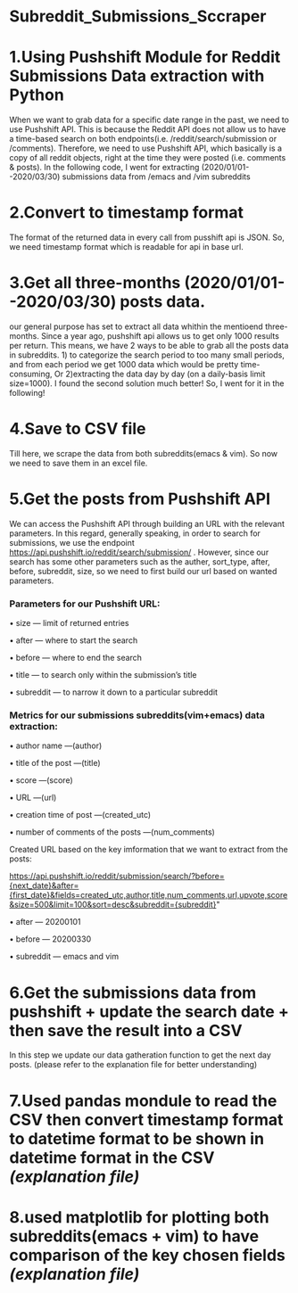 # Subreddit_Submissions_Sccraper
# 1.Using Pushshift Module for Reddit Submissions Data extraction with Python
When we want to grab data for a specific date range in the past, we need to use Pushshift API. This is because the Reddit API does not allow us to have a time-based search on both endpoints(i.e. /reddit/search/submission or /comments). Therefore, we need to use Pushshift API, which basically is a copy of all reddit objects, right at the time they were posted (i.e. comments & posts). In the following code, I went for extracting (2020/01/01--2020/03/30) submissions data from /emacs and /vim subreddits
# 2.Convert to timestamp format
The format of the returned data in every call from pusshift api is JSON. So, we need timestamp format which is readable for api in base url.
# 3.Get all three-months (2020/01/01--2020/03/30) posts data.
our general purpose has set to extract all data whithin the mentioend three-months. Since a year ago, pushshift api allows us to get only 1000 results per return. This means, we have 2 ways to be able to grab all the posts data in subreddits. 1) to categorize the search period to too many small periods, and from each period we get 1000 data which would be pretty time-consuming, Or 2)extracting the data day by day (on a daily-basis limit size=1000). I found the second solution much better! So, I went for it in the following!
# 4.Save to CSV file
Till here, we scrape the data from both subreddits(emacs & vim). So now we need to save them in an excel file.
# 5.Get the posts from Pushshift API
We can access the Pushshift API through building an URL with the relevant parameters. In this regard, generally speaking, in order to search for submissions, we use the endpoint https://api.pushshift.io/reddit/search/submission/ . However, since our search has some other parameters such as the auther, sort_type, after, before, subreddit, size, so we need to first build our url based on wanted parameters.
### Parameters for our Pushshift URL:

• size — limit of returned entries

• after — where to start the search

• before — where to end the search

• title — to search only within the submission’s title

• subreddit — to narrow it down to a particular subreddit

### Metrics for our submissions subreddits(vim+emacs) data extraction:
• author name —(author)

• title of the post —(title)

• score —(score)

• URL —(url)

• creation time of post —(created_utc)

• number of comments of the posts —(num_comments)

Created URL based on the key imformation that we want to extract from the posts:  

https://api.pushshift.io/reddit/submission/search/?before={next_date}&after={first_date}&fields=created_utc,author,title,num_comments,url,upvote,score&size=500&limit=100&sort=desc&subreddit={subreddit}"

• after — 20200101

• before — 20200330

• subreddit — emacs and vim
# 6.Get the submissions data from pushshift + update the search date + then save the result into a CSV
In this step we update our data gatheration function to get the next day posts. (please refer to the explanation file for better understanding)
# 7.Used pandas mondule to read the CSV then convert timestamp format to datetime format to be shown in datetime format in the CSV *(explanation file)*
# 8.used matplotlib for plotting both subreddits(emacs + vim) to have comparison of the key chosen fields *(explanation file)*
